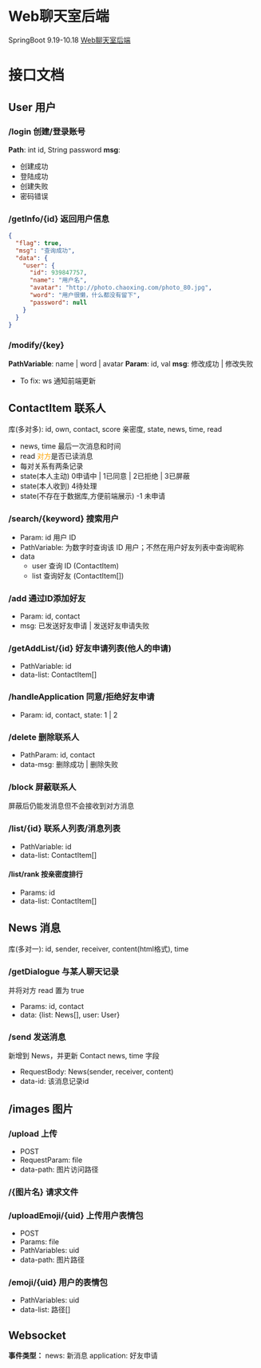 # Web聊天室后端
SpringBoot
9.19-10.18
[Web聊天室后端](https://github.com/Ethereal-bang/OnlineChat)

# 接口文档
## User 用户

### /login 创建/登录账号
**Path**: int id, String password
**msg**: 
+ 创建成功
+ 登陆成功
+ 创建失败
+ 密码错误

### /getInfo/{id} 返回用户信息

```json
{
  "flag": true,
  "msg": "查询成功",
  "data": {
    "user": {
      "id": 939847757,
      "name": "用户名",
      "avatar": "http://photo.chaoxing.com/photo_80.jpg",
      "word": "用户很懒，什么都没有留下",
      "password": null
    }
  }
}
```

### /modify/{key}
**PathVariable**: name | word | avatar
**Param**: id, val
**msg**: 修改成功 | 修改失败
+ To fix: ws 通知前端更新

## ContactItem 联系人
库(多对多): id, own, contact, score 亲密度, state, news, time, read
+ news, time 最后一次消息和时间
+ read <span style="color:orange">对方</span>是否已读消息
+ 每对关系有两条记录
+ state(本人主动) 0申请中 | 1已同意 | 2已拒绝 | 3已屏蔽
+ state(本人收到) 4待处理
+ state(不存在于数据库,方便前端展示) -1 未申请

### /search/{keyword} 搜索用户
+ Param: id 用户 ID
+ PathVariable: 为数字时查询该 ID 用户；不然在用户好友列表中查询昵称
+ data
  + user 查询 ID (ContactItem)
  + list 查询好友 (ContactItem[])

### /add 通过ID添加好友
+ Param: id, contact
+ msg: 已发送好友申请 | 发送好友申请失败

### /getAddList/{id} 好友申请列表(他人的申请)
+ PathVariable: id
+ data-list: ContactItem[]

### /handleApplication 同意/拒绝好友申请
+ Param: id, contact, state: 1 | 2

### /delete 删除联系人
+ PathParam: id, contact
+ data-msg: 删除成功 | 删除失败

### /block 屏蔽联系人
屏蔽后仍能发消息但不会接收到对方消息

### /list/{id} 联系人列表/消息列表
+ PathVariable: id
+ data-list: ContactItem[]

#### /list/rank 按亲密度排行
+ Params: id
+ data-list: ContactItem[]

## News 消息
库(多对一): id, sender, receiver, content(html格式), time

### /getDialogue 与某人聊天记录
并将对方 read 置为 true
+ Params: id, contact
+ data: {list: News[], user: User}

### /send 发送消息
新增到 News，并更新 Contact news, time 字段
+ RequestBody: News(sender, receiver, content)
+ data-id: 该消息记录id

## /images 图片

### /upload 上传
+ POST
+ RequestParam: file
+ data-path: 图片访问路径

### /{图片名} 请求文件

### /uploadEmoji/{uid} 上传用户表情包
+ POST
+ Params: file
+ PathVariables: uid
+ data-path: 图片路径

### /emoji/{uid} 用户的表情包
+ PathVariables: uid
+ data-list: 路径[]

## Websocket
**事件类型：**
news: 新消息
application: 好友申请